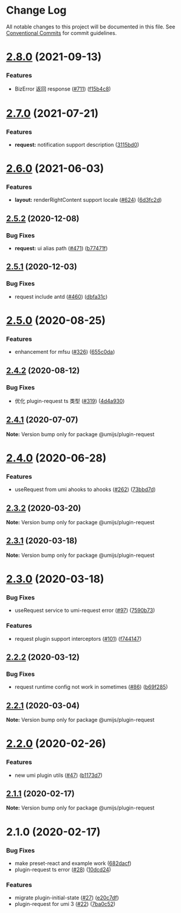 # Change Log

All notable changes to this project will be documented in this file. See [Conventional Commits](https://conventionalcommits.org) for commit guidelines.

# [2.8.0](https://github.com/umijs/plugins/compare/@umijs/plugin-request@2.7.0...@umijs/plugin-request@2.8.0) (2021-09-13)

### Features

- BizError 返回 response ([#711](https://github.com/umijs/plugins/issues/711)) ([f15b4c8](https://github.com/umijs/plugins/commit/f15b4c89a3c709c375bcfa906a21ffcd4e715111))

# [2.7.0](https://github.com/umijs/plugins/compare/@umijs/plugin-request@2.6.0...@umijs/plugin-request@2.7.0) (2021-07-21)

### Features

- **request:** notification support description ([3115bd0](https://github.com/umijs/plugins/commit/3115bd0f14d57e3091e3ffe9f84332d65d655e67))

# [2.6.0](https://github.com/umijs/plugins/compare/@umijs/plugin-request@2.5.2...@umijs/plugin-request@2.6.0) (2021-06-03)

### Features

- **layout:** renderRightContent support locale ([#624](https://github.com/umijs/plugins/issues/624)) ([6d3fc2d](https://github.com/umijs/plugins/commit/6d3fc2df3f75b3e700b78a9e267099c7f70be47b))

## [2.5.2](https://github.com/umijs/plugins/compare/@umijs/plugin-request@2.5.1...@umijs/plugin-request@2.5.2) (2020-12-08)

### Bug Fixes

- **request:** ui alias path ([#471](https://github.com/umijs/plugins/issues/471)) ([b77471f](https://github.com/umijs/plugins/commit/b77471f4d53ff4521dab34869d660c2911e04eaa))

## [2.5.1](https://github.com/umijs/plugins/compare/@umijs/plugin-request@2.5.0...@umijs/plugin-request@2.5.1) (2020-12-03)

### Bug Fixes

- request include antd ([#460](https://github.com/umijs/plugins/issues/460)) ([dbfa31c](https://github.com/umijs/plugins/commit/dbfa31c46e57970405fa7cb444423340ed7ad416))

# [2.5.0](https://github.com/umijs/plugins/compare/@umijs/plugin-request@2.4.2...@umijs/plugin-request@2.5.0) (2020-08-25)

### Features

- enhancement for mfsu ([#326](https://github.com/umijs/plugins/issues/326)) ([655c0da](https://github.com/umijs/plugins/commit/655c0da475748a0671dd3a5de8ab079dbe1bed5a))

## [2.4.2](https://github.com/umijs/plugins/compare/@umijs/plugin-request@2.4.1...@umijs/plugin-request@2.4.2) (2020-08-12)

### Bug Fixes

- 优化 plugin-request ts 类型 ([#319](https://github.com/umijs/plugins/issues/319)) ([4d4a930](https://github.com/umijs/plugins/commit/4d4a930375178727e00dc4da167d940c321f2ff5))

## [2.4.1](https://github.com/umijs/plugins/compare/@umijs/plugin-request@2.4.0...@umijs/plugin-request@2.4.1) (2020-07-07)

**Note:** Version bump only for package @umijs/plugin-request

# [2.4.0](https://github.com/umijs/plugins/compare/@umijs/plugin-request@2.3.2...@umijs/plugin-request@2.4.0) (2020-06-28)

### Features

- useRequest from umi ahooks to ahooks ([#262](https://github.com/umijs/plugins/issues/262)) ([73bbd7d](https://github.com/umijs/plugins/commit/73bbd7d76a1ad84384d0a27d5872356f8a4d502b))

## [2.3.2](https://github.com/umijs/plugins/compare/@umijs/plugin-request@2.3.1...@umijs/plugin-request@2.3.2) (2020-03-20)

**Note:** Version bump only for package @umijs/plugin-request

## [2.3.1](https://github.com/umijs/plugins/compare/@umijs/plugin-request@2.3.0...@umijs/plugin-request@2.3.1) (2020-03-18)

**Note:** Version bump only for package @umijs/plugin-request

# [2.3.0](https://github.com/umijs/plugins/compare/@umijs/plugin-request@2.2.2...@umijs/plugin-request@2.3.0) (2020-03-18)

### Bug Fixes

- useRequest service to umi-request error ([#97](https://github.com/umijs/plugins/issues/97)) ([7590b73](https://github.com/umijs/plugins/commit/7590b73c2642212fc24b5ad36d9d0f6fcc394b9c))

### Features

- request plugin support interceptors ([#101](https://github.com/umijs/plugins/issues/101)) ([f744147](https://github.com/umijs/plugins/commit/f7441475b3edda2c6f6c0ce727ec6133f8b7d2b6))

## [2.2.2](https://github.com/umijs/plugins/compare/@umijs/plugin-request@2.2.1...@umijs/plugin-request@2.2.2) (2020-03-12)

### Bug Fixes

- request runtime config not work in sometimes ([#86](https://github.com/umijs/plugins/issues/86)) ([b69f285](https://github.com/umijs/plugins/commit/b69f285a7bbc097915dfaa74e3c51c481ffe0eb3))

## [2.2.1](https://github.com/umijs/plugins/compare/@umijs/plugin-request@2.2.0...@umijs/plugin-request@2.2.1) (2020-03-04)

**Note:** Version bump only for package @umijs/plugin-request

# [2.2.0](https://github.com/umijs/plugins/compare/@umijs/plugin-request@2.1.1...@umijs/plugin-request@2.2.0) (2020-02-26)

### Features

- new umi plugin utils ([#47](https://github.com/umijs/plugins/issues/47)) ([b1173d7](https://github.com/umijs/plugins/commit/b1173d77d2b2b8290bc56a467d18b0bdd5416452))

## [2.1.1](https://github.com/umijs/plugins/compare/@umijs/plugin-request@2.1.0...@umijs/plugin-request@2.1.1) (2020-02-17)

**Note:** Version bump only for package @umijs/plugin-request

# 2.1.0 (2020-02-17)

### Bug Fixes

- make preset-react and example work ([682dacf](https://github.com/umijs/plugins/commit/682dacf4ba42a04035d1cc4e3c0e9d5bc86de8d8))
- plugin-request ts error ([#28](https://github.com/umijs/plugins/issues/28)) ([10dcd24](https://github.com/umijs/plugins/commit/10dcd24be71104e57139da52c4014620397acaaa))

### Features

- migrate plugin-initial-state ([#27](https://github.com/umijs/plugins/issues/27)) ([e20c7df](https://github.com/umijs/plugins/commit/e20c7df769411d003366c150bb38ff438b9d56fc))
- plugin-request for umi 3 ([#22](https://github.com/umijs/plugins/issues/22)) ([7ba0c52](https://github.com/umijs/plugins/commit/7ba0c5253bd12652ed25fba5c4932a4e27f58c9f))
